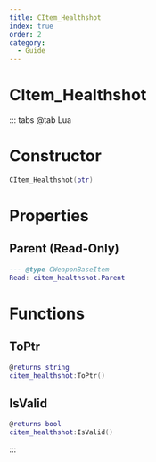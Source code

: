 ```yaml
---
title: CItem_Healthshot
index: true
order: 2
category:
  - Guide
---
```


# CItem_Healthshot

::: tabs
@tab Lua
# Constructor
```lua
CItem_Healthshot(ptr)
```
# Properties
## Parent (Read-Only)
```lua
--- @type CWeaponBaseItem
Read: citem_healthshot.Parent
```
# Functions
## ToPtr
```lua
@returns string
citem_healthshot:ToPtr()
```
## IsValid
```lua
@returns bool
citem_healthshot:IsValid()
```

:::